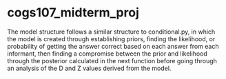 # cogs107_midterm_proj

The model structure follows a similar structure to conditional.py, in which the model is created through establishing priors, finding the likelihood, or probability of getting the answer correct based on each answer from each informant, then finding a compromise between the prior and likelihood through the posterior calculated in the next function before going through an analysis of the D and Z values derived from the model.

